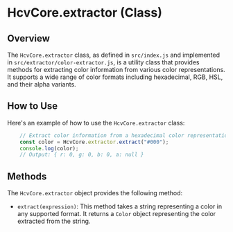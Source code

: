 # HcvCore.extractor (Class)

## Overview
The `HcvCore.extractor` class, as defined in `src/index.js` and implemented in `src/extractor/color-extractor.js`, is a utility class that provides methods for extracting color information from various color representations. It supports a wide range of color formats including hexadecimal, RGB, HSL, and their alpha variants.

## How to Use
Here's an example of how to use the `HcvCore.extractor` class:
```javascript
    // Extract color information from a hexadecimal color representation
    const color = HcvCore.extractor.extract("#000");
    console.log(color);
    // Output: { r: 0, g: 0, b: 0, a: null }
```

## Methods
The `HcvCore.extractor` object provides the following method:

* `extract(expression)`: This method takes a string representing a color in any supported format. It returns a `Color` object representing the color extracted from the string.
